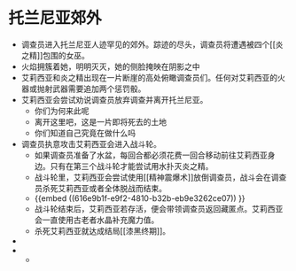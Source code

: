 # 托兰尼亚郊外
- 调查员进入托兰尼亚人迹罕见的郊外。踪迹的尽头，调查员将遭遇被四个[[炎之精]]包围的女巫。
- 火焰拥簇着她，明明灭灭，她的侧脸掩映在阴影之中
- 艾莉西亚和炎之精出现在一片断崖的高处俯瞰调查员们。任何对艾莉西亚的火器或抛射武器需要追加两个惩罚骰。
- 艾莉西亚会尝试劝说调查员放弃调查并离开托兰尼亚。
	- 你们为何来此呢
	- 离开这里吧，这是一片即将死去的土地
	- 你们知道自己究竟在做什么吗
- 调查员执意攻击艾莉西亚会进入战斗轮。
	- 如果调查员准备了水盆，每回合都必须花费一回合移动前往艾莉西亚身边。只有在第三个战斗轮才能尝试用水扑灭炎之精。
	- 战斗轮里，艾莉西亚会尝试使用[[精神震爆术]]放倒调查员，战斗会在调查员杀死艾莉西亚或者全体脱战而结束。
	- {{embed ((616e9b1f-e9f2-4810-b32b-eb9e3262ce07)) }}
	- 战斗轮结束后，艾莉西亚若存活，便会带领调查员返回藏匿点。艾莉西亚会一直使用古老者水晶补充魔力值。
	- 杀死艾莉西亚就达成结局[[漆黑终期]]。
-
-
	-